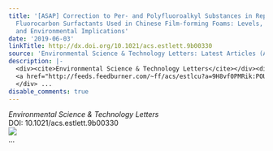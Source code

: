 ```yaml
---
title: '[ASAP] Correction to Per- and Polyfluoroalkyl Substances in Representative
  Fluorocarbon Surfactants Used in Chinese Film-forming Foams: Levels, Profile Shift,
  and Environmental Implications'
date: '2019-06-03'
linkTitle: http://dx.doi.org/10.1021/acs.estlett.9b00330
source: 'Environmental Science & Technology Letters: Latest Articles (ACS Publications)'
description: |-
  <div><cite>Environmental Science & Technology Letters</cite></div><div>DOI: 10.1021/acs.estlett.9b00330</div><div class="feedflare">
  <a href="http://feeds.feedburner.com/~ff/acs/estlcu?a=9H8vf0PMRik:POUKg2kdCqc:yIl2AUoC8zA"><img src="http://feeds.feedburner.com/~ff/acs/estlcu?d=yIl2AUoC8zA" border="0"></img></a>
  </div> ...
disable_comments: true
---
```

<div><cite>Environmental Science & Technology Letters</cite></div><div>DOI: 10.1021/acs.estlett.9b00330</div><div class="feedflare">
<a href="http://feeds.feedburner.com/~ff/acs/estlcu?a=9H8vf0PMRik:POUKg2kdCqc:yIl2AUoC8zA"><img src="http://feeds.feedburner.com/~ff/acs/estlcu?d=yIl2AUoC8zA" border="0"></img></a>
</div> ...